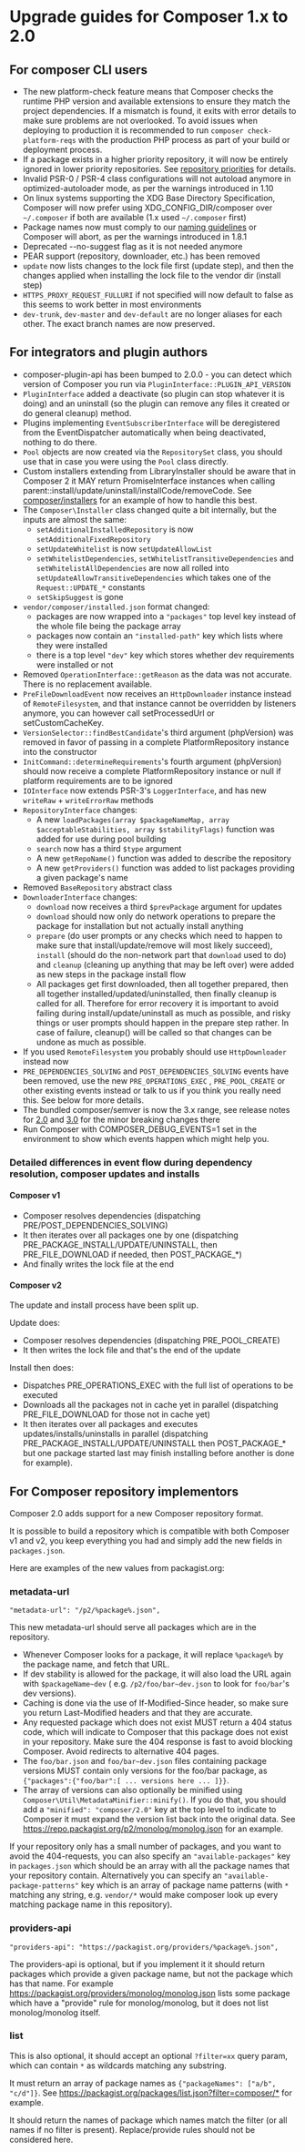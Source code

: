 # Upgrade guides for Composer 1.x to 2.0

## For composer CLI users

- The new platform-check feature means that Composer checks the runtime PHP version and available extensions to ensure
  they match the project dependencies. If a mismatch is found, it exits with error details to make sure problems are not
  overlooked. To avoid issues when deploying to production it is recommended to run `composer check-platform-reqs` with
  the production PHP process as part of your build or deployment process.
- If a package exists in a higher priority repository, it will now be entirely ignored in lower priority repositories.
  See [repository priorities](https://getcomposer.org/repoprio) for details.
- Invalid PSR-0 / PSR-4 class configurations will not autoload anymore in optimized-autoloader mode, as per the warnings
  introduced in 1.10
- On linux systems supporting the XDG Base Directory Specification, Composer will now prefer using
  XDG_CONFIG_DIR/composer over `~/.composer` if both are available (1.x used `~/.composer` first)
- Package names now must comply to our [naming guidelines](doc/04-schema.md#name) or Composer will abort, as per the
  warnings introduced in 1.8.1
- Deprecated --no-suggest flag as it is not needed anymore
- PEAR support (repository, downloader, etc.) has been removed
- `update` now lists changes to the lock file first (update step), and then the changes applied when installing the lock
  file to the vendor dir (install step)
- `HTTPS_PROXY_REQUEST_FULLURI` if not specified will now default to false as this seems to work better in most
  environments
- `dev-trunk`, `dev-master` and `dev-default` are no longer aliases for each other. The exact branch names are now
  preserved.

## For integrators and plugin authors

- composer-plugin-api has been bumped to 2.0.0 - you can detect which version of Composer you run
  via `PluginInterface::PLUGIN_API_VERSION`
- `PluginInterface` added a deactivate (so plugin can stop whatever it is doing) and an uninstall (so the plugin can
  remove any files it created or do general cleanup) method.
- Plugins implementing `EventSubscriberInterface` will be deregistered from the EventDispatcher automatically when being
  deactivated, nothing to do there.
- `Pool` objects are now created via the `RepositorySet` class, you should use that in case you were using the `Pool`
  class directly.
- Custom installers extending from LibraryInstaller should be aware that in Composer 2 it MAY return PromiseInterface
  instances when calling parent::install/update/uninstall/installCode/removeCode.
  See [composer/installers](https://github.com/composer/installers/commit/5006d0c28730ade233a8f42ec31ac68fb1c5c9bb) for
  an example of how to handle this best.
- The `Composer\Installer` class changed quite a bit internally, but the inputs are almost the same:
    - `setAdditionalInstalledRepository` is now `setAdditionalFixedRepository`
    - `setUpdateWhitelist` is now `setUpdateAllowList`
    - `setWhitelistDependencies`, `setWhitelistTransitiveDependencies` and `setWhitelistAllDependencies` are now all
      rolled into `setUpdateAllowTransitiveDependencies` which takes one of the `Request::UPDATE_*` constants
    - `setSkipSuggest` is gone
- `vendor/composer/installed.json` format changed:
    - packages are now wrapped into a `"packages"` top level key instead of the whole file being the package array
    - packages now contain an `"installed-path"` key which lists where they were installed
    - there is a top level `"dev"` key which stores whether dev requirements were installed or not
- Removed `OperationInterface::getReason` as the data was not accurate. There is no replacement available.
- `PreFileDownloadEvent` now receives an `HttpDownloader` instance instead of `RemoteFilesystem`, and that instance
  cannot be overridden by listeners anymore, you can however call setProcessedUrl or setCustomCacheKey.
- `VersionSelector::findBestCandidate`'s third argument (phpVersion) was removed in favor of passing in a complete
  PlatformRepository instance into the constructor
- `InitCommand::determineRequirements`'s fourth argument (phpVersion) should now receive a complete PlatformRepository
  instance or null if platform requirements are to be ignored
- `IOInterface` now extends PSR-3's `LoggerInterface`, and has new `writeRaw` + `writeErrorRaw` methods
- `RepositoryInterface` changes:
    - A new `loadPackages(array $packageNameMap, array $acceptableStabilities, array $stabilityFlags)` function was
      added for use during pool building
    - `search` now has a third `$type` argument
    - A new `getRepoName()` function was added to describe the repository
    - A new `getProviders()` function was added to list packages providing a given package's name
- Removed `BaseRepository` abstract class
- `DownloaderInterface` changes:
    - `download` now receives a third `$prevPackage` argument for updates
    - `download` should now only do network operations to prepare the package for installation but not actually install
      anything
    - `prepare` (do user prompts or any checks which need to happen to make sure that install/update/remove will most
      likely succeed), `install` (should do the non-network part that `download` used to do) and `cleanup` (cleaning up
      anything that may be left over) were added as new steps in the package install flow
    - All packages get first downloaded, then all together prepared, then all together installed/updated/uninstalled,
      then finally cleanup is called for all. Therefore for error recovery it is important to avoid failing during
      install/update/uninstall as much as possible, and risky things or user prompts should happen in the prepare step
      rather. In case of failure, cleanup() will be called so that changes can be undone as much as possible.
- If you used `RemoteFilesystem` you probably should use `HttpDownloader` instead now
- `PRE_DEPENDENCIES_SOLVING` and `POST_DEPENDENCIES_SOLVING` events have been removed, use the new `PRE_OPERATIONS_EXEC`
  , `PRE_POOL_CREATE` or other existing events instead or talk to us if you think you really need this. See below for
  more details.
- The bundled composer/semver is now the 3.x range, see release notes
  for [2.0](https://github.com/composer/semver/releases/tag/2.0.0)
  and [3.0](https://github.com/composer/semver/releases/tag/3.0.0) for the minor breaking changes there
- Run Composer with COMPOSER_DEBUG_EVENTS=1 set in the environment to show which events happen which might help you.

### Detailed differences in event flow during dependency resolution, composer updates and installs

#### Composer v1

- Composer resolves dependencies (dispatching PRE/POST_DEPENDENCIES_SOLVING)
- It then iterates over all packages one by one (dispatching PRE_PACKAGE_INSTALL/UPDATE/UNINSTALL, then
  PRE_FILE_DOWNLOAD if needed, then POST_PACKAGE_\*)
- And finally writes the lock file at the end

#### Composer v2

The update and install process have been split up.

Update does:

- Composer resolves dependencies (dispatching PRE_POOL_CREATE)
- It then writes the lock file and that's the end of the update

Install then does:

- Dispatches PRE_OPERATIONS_EXEC with the full list of operations to be executed
- Downloads all the packages not in cache yet in parallel (dispatching PRE_FILE_DOWNLOAD for those not in cache yet)
- It then iterates over all packages and executes updates/installs/uninstalls in parallel (dispatching
  PRE_PACKAGE_INSTALL/UPDATE/UNINSTALL then POST_PACKAGE_\* but one package started last may finish installing before
  another is done for example).

## For Composer repository implementors

Composer 2.0 adds support for a new Composer repository format.

It is possible to build a repository which is compatible with both Composer v1 and v2, you keep everything you had and
simply add the new fields in `packages.json`.

Here are examples of the new values from packagist.org:

### metadata-url

`"metadata-url": "/p2/%package%.json",`

This new metadata-url should serve all packages which are in the repository.

- Whenever Composer looks for a package, it will replace `%package%` by the package name, and fetch that URL.
- If dev stability is allowed for the package, it will also load the URL again with `$packageName~dev` (
  e.g. `/p2/foo/bar~dev.json` to look for `foo/bar`'s dev versions).
- Caching is done via the use of If-Modified-Since header, so make sure you return Last-Modified headers and that they
  are accurate.
- Any requested package which does not exist MUST return a 404 status code, which will indicate to Composer that this
  package does not exist in your repository. Make sure the 404 response is fast to avoid blocking Composer. Avoid
  redirects to alternative 404 pages.
- The `foo/bar.json` and `foo/bar~dev.json` files containing package versions MUST contain only versions for the foo/bar
  package, as `{"packages":{"foo/bar":[ ... versions here ... ]}}`.
- The array of versions can also optionally be minified using `Composer\Util\MetadataMinifier::minify()`. If you do
  that, you should add a `"minified": "composer/2.0"` key at the top level to indicate to Composer it must expand the
  version list back into the original data. See https://repo.packagist.org/p2/monolog/monolog.json for an example.

If your repository only has a small number of packages, and you want to avoid the 404-requests, you can also specify
an `"available-packages"` key in `packages.json` which should be an array with all the package names that your
repository contain. Alternatively you can specify an `"available-package-patterns"` key which is an array of package
name patterns (with `*` matching any string, e.g. `vendor/*` would make composer look up every matching package name in
this repository).

### providers-api

`"providers-api": "https://packagist.org/providers/%package%.json",`

The providers-api is optional, but if you implement it it should return packages which provide a given package name, but
not the package which has that name. For example https://packagist.org/providers/monolog/monolog.json lists some package
which have a "provide" rule for monolog/monolog, but it does not list monolog/monolog itself.

### list

This is also optional, it should accept an optional `?filter=xx` query param, which can contain `*` as wildcards
matching any substring.

It must return an array of package names as `{"packageNames": ["a/b", "c/d"]}`.
See <https://packagist.org/packages/list.json?filter=composer/*> for example.

It should return the names of package which names match the filter (or all names if no filter is present).
Replace/provide rules should not be considered here.
